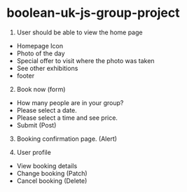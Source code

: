 # boolean-uk-js-group-project

1.	User should be able to view the home page
-	Homepage Icon
-	Photo of the day
-	Special offer to visit where the photo was taken
-	See other exhibitions
-	footer

2.	Book now (form)
- How many people are in your group?
-	Please select a date.
- Please select a time and see price.
-	Submit (Post)

3.	Booking confirmation page. (Alert)

4.	User profile 
- View booking details
-	Change booking (Patch)
-	Cancel booking (Delete)


